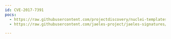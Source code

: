 ```yaml
---
id: CVE-2017-7391
pocs:
  - https://raw.githubusercontent.com/projectdiscovery/nuclei-templates/master/cves/2017/CVE-2017-7391.yaml
  - https://raw.githubusercontent.com/jaeles-project/jaeles-signatures/master/cves/magento-magmi-xss-cve-2017-7391.yaml

---
```

